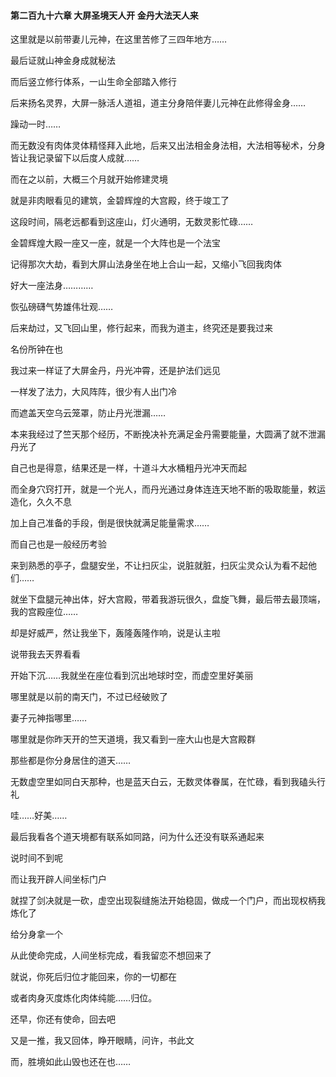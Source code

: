 #### 第二百九十六章 大屏圣境天人开 金丹大法天人来


这里就是以前带妻儿元神，在这里苦修了三四年地方……

最后证就山神金身成就秘法

而后竖立修行体系，一山生命全部踏入修行

后来扬名灵界，大屏一脉活人道祖，道主分身陪伴妻儿元神在此修得金身……

躁动一时……

而无数没有肉体灵体精怪拜入此地，后来又出法相金身法相，大法相等秘术，分身皆让我记录留下以后度人成就……

而在之以前，大概三个月就开始修建灵境


就是非肉眼看见的建筑，金碧辉煌的大宫殿，终于竣工了

这段时间，隔老远都看到这座山，灯火通明，无数灵影忙碌……

金碧辉煌大殿一座又一座，就是一个大阵也是一个法宝

记得那次大劫，看到大屏山法身坐在地上合山一起，又缩小飞回我肉体

好大一座法身…………

恢弘磅礴气势雄伟壮观……

后来劫过，又飞回山里，修行起来，而我为道主，终究还是要我过来

名份所钟在也

我过来一样证了大屏金丹，丹光冲霄，还是护法们远见

一样发了法力，大风阵阵，很少有人出门冷

而遮盖天空乌云笼罩，防止丹光泄漏……

本来我经过了竺天那个经历，不断挽决补充满足金丹需要能量，大圆满了就不泄漏丹光了

自己也是得意，结果还是一样，十道斗大水桶粗丹光冲天而起

而全身穴窍打开，就是一个光人，而丹光通过身体连连天地不断的吸取能量，敕运造化，久久不息

加上自己准备的手段，倒是很快就满足能量需求……

而自己也是一般经历考验

来到熟悉的亭子，盘腿安坐，不让扫灰尘，说脏就脏，扫灰尘灵众认为看不起他们……

就坐下盘腿元神出体，好大宫殿，带着我游玩很久，盘旋飞舞，最后带去最顶端，我的宫殿座位……

却是好威严，然让我坐下，轰隆轰隆作响，说是认主啦

说带我去天界看看

开始下沉……我就坐在座位看到沉出地球时空，而虚空里好美丽

哪里就是以前的南天门，不过已经破败了

妻子元神指哪里……

哪里就是你昨天开的竺天道境，我又看到一座大山也是大宫殿群

那些都是你分身居住的道天……

无数虚空里如同白天那种，也是蓝天白云，无数灵体眷属，在忙碌，看到我磕头行礼

哇……好美……

最后我看各个道天境都有联系如同路，问为什么还没有联系通起来

说时间不到呢

而让我开辟人间坐标门户

就捏了剑决就是一砍，虚空出现裂缝施法开始稳固，做成一个门户，而出现权柄我炼化了


给分身拿一个

从此使命完成，人间坐标完成，看我留恋不想回来了

就说，你死后归位才能回来，你的一切都在

或者肉身灭度炼化肉体纯能……归位。

还早，你还有使命，回去吧

又是一推，我又回体，睁开眼睛，问许，书此文

而，胜境如此山毁也还在也……

